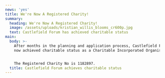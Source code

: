 ```yaml
---
news: 'yes'
title: We're Now A Registered Charity!
summary:
  heading: We're Now A Registered Charity!
  image: /assets/uploads/kristian_willis_blooms_cr600p.jpg
  text: Castlefield Forum has achieved charitable status
main:
  body: >-
    After months in the planning and application process, Castlefield Forum has
    now achieved charitable status as a Charitable Incorporated Organisation.


    The Registered Charity No is 1182897.
  title: Castlefield Forum achieves charitable status
---
```


